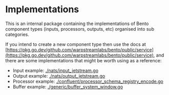 Implementations
===============

This is an internal package containing the implementations of Bento component types (inputs, processors, outputs, etc) organised into sub categories.

If you intend to create a new component type then use the docs at [https://pkg.go.dev/github.com/warpstreamlabs/bento/public/service](https://pkg.go.dev/github.com/warpstreamlabs/bento/public/service), and there are some implementations that might be worth using as a reference:

- Input example: [./nats/input_jetstream.go](./nats/input_jetstream.go)
- Output example: [./nats/output_jetstream.go](./nats/output_jetstream.go)
- Processor example: [./confluent/processor_schema_registry_encode.go](./confluent/processor_schema_registry_encode.go)
- Buffer example: [./generic/buffer_system_window.go](./generic/buffer_system_window.go)
